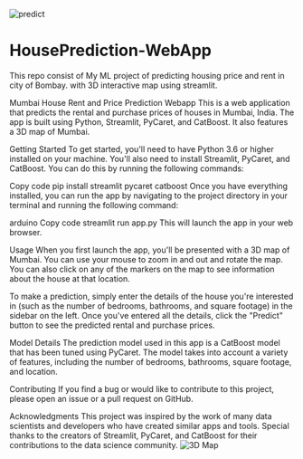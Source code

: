 ![predict](https://user-images.githubusercontent.com/54443931/227762232-de2cae76-7bac-4170-9bc0-fb7442036d8a.PNG)
# HousePrediction-WebApp
This repo consist of My ML project of predicting housing price and rent in city of Bombay. with 3D interactive map using streamlit.

Mumbai House Rent and Price Prediction Webapp
This is a web application that predicts the rental and purchase prices of houses in Mumbai, India. The app is built using Python, Streamlit, PyCaret, and CatBoost. It also features a 3D map of Mumbai.

Getting Started
To get started, you'll need to have Python 3.6 or higher installed on your machine. You'll also need to install Streamlit, PyCaret, and CatBoost. You can do this by running the following commands:

Copy code
pip install streamlit pycaret catboost
Once you have everything installed, you can run the app by navigating to the project directory in your terminal and running the following command:

arduino
Copy code
streamlit run app.py
This will launch the app in your web browser.

Usage
When you first launch the app, you'll be presented with a 3D map of Mumbai. You can use your mouse to zoom in and out and rotate the map. You can also click on any of the markers on the map to see information about the house at that location.

To make a prediction, simply enter the details of the house you're interested in (such as the number of bedrooms, bathrooms, and square footage) in the sidebar on the left. Once you've entered all the details, click the "Predict" button to see the predicted rental and purchase prices.

Model Details
The prediction model used in this app is a CatBoost model that has been tuned using PyCaret. The model takes into account a variety of features, including the number of bedrooms, bathrooms, square footage, and location.

Contributing
If you find a bug or would like to contribute to this project, please open an issue or a pull request on GitHub.

Acknowledgments
This project was inspired by the work of many data scientists and developers who have created similar apps and tools. Special thanks to the creators of Streamlit, PyCaret, and CatBoost for their contributions to the data science community.
![3D Map](https://user-images.githubusercontent.com/54443931/227762128-b1ccafb7-af33-45da-94c5-ba0a20475d08.PNG)



